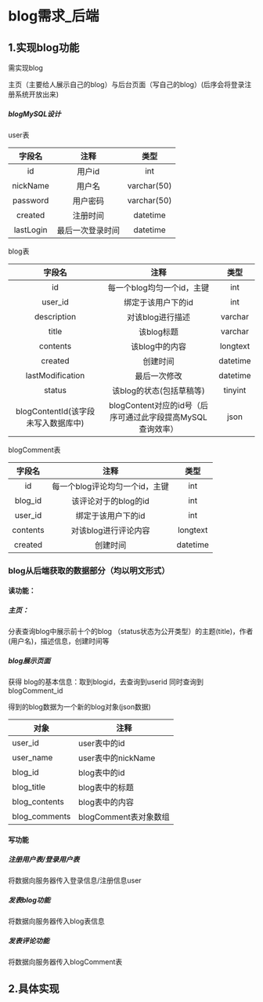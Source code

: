 # blog需求_后端

## 1.实现blog功能

需实现blog

主页（主要给人展示自己的blog）与后台页面（写自己的blog）(后序会将登录注册系统开放出来)

#####  blogMySQL设计

user表

|  字段名   |       注释       |    类型     |
| :-------: | :--------------: | :---------: |
|    id     |      用户id      |     int     |
| nickName  |      用户名      | varchar(50) |
| password  |     用户密码     | varchar(50) |
|  created  |     注册时间     |  datetime   |
| lastLogin | 最后一次登录时间 |  datetime   |

blog表

| 字段名 | 注释 | 类型 |
| :----: |:-----: | :----: |
| id | 每一个blog均匀一个id，主键 | int |
| user_id | 绑定于该用户下的id | int |
| description | 对该blog进行描述 | varchar |
|      title       |         该blog标题         | varchar  |
|     contents     |       该blog中的内容       | longtext |
|     created      |          创建时间          | datetime |
| lastModification |        最后一次修改        | datetime |
| status | 该blog的状态(包括草稿等) | tinyint |
| blogContentId(该字段未写入数据库中) | blogContent对应的id号（后序可通过此字段提高MySQL查询效率） | json |

blogComment表

| 字段名      |              注释              | 类型     |
| :---------: | :----------------------------: | :-------: |
| id          | 每一个blog评论均匀一个id，主键 | int      |
| blog_id     |      该评论对于的blog的id      | int      |
| user_id     |       绑定于该用户下的id       | int      |
| contents |        对该blog进行评论内容        | longtext |
| created | 创建时间 | datetime |



### blog从后端获取的数据部分（均以明文形式）

#### 读功能：

##### 主页：

分表查询blog中展示前十个的blog （status状态为公开类型）的主题(title)，作者(用户名)，描述信息，创建时间等

##### blog展示页面

获得 blog的基本信息：取到blogid，去查询到userid 同时查询到blogComment_id

得到的blog数据为一个新的blog对象(json数据)

| 对象          | 注释                  |
| ------------- | --------------------- |
| user_id       | user表中的id          |
| user_name     | user表中的nickName    |
| blog_id       | blog表中的id          |
| blog_title    | blog表中的标题        |
| blog_contents | blog表中的内容        |
| blog_comments | blogComment表对象数组 |

#### 写功能
##### 注册用户表/登录用户表

将数据向服务器传入登录信息/注册信息user

##### 发表blog功能

将数据向服务器传入blog表信息

##### 发表评论功能

将数据向服务器传入blogComment表

## 2.具体实现





















